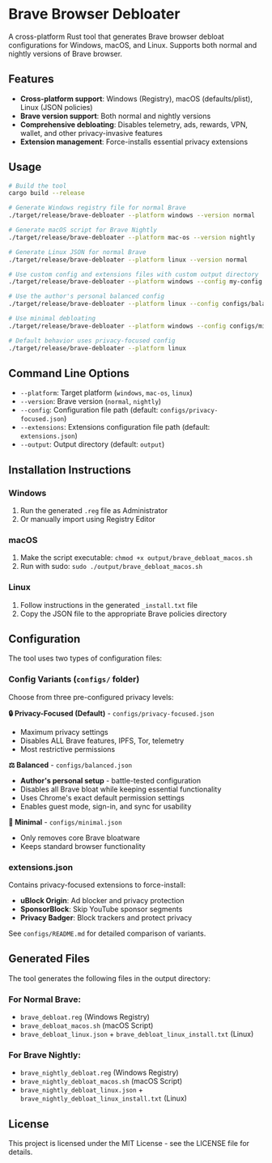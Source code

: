 # Brave Browser Debloater

A cross-platform Rust tool that generates Brave browser debloat configurations for Windows, macOS, and Linux. Supports both normal and nightly versions of Brave browser.

## Features

- **Cross-platform support**: Windows (Registry), macOS (defaults/plist), Linux (JSON policies)
- **Brave version support**: Both normal and nightly versions
- **Comprehensive debloating**: Disables telemetry, ads, rewards, VPN, wallet, and other privacy-invasive features
- **Extension management**: Force-installs essential privacy extensions

## Usage

```bash
# Build the tool
cargo build --release

# Generate Windows registry file for normal Brave
./target/release/brave-debloater --platform windows --version normal

# Generate macOS script for Brave Nightly
./target/release/brave-debloater --platform mac-os --version nightly

# Generate Linux JSON for normal Brave
./target/release/brave-debloater --platform linux --version normal

# Use custom config and extensions files with custom output directory
./target/release/brave-debloater --platform windows --config my-config.json --extensions my-extensions.json --output my-output

# Use the author's personal balanced config
./target/release/brave-debloater --platform linux --config configs/balanced.json

# Use minimal debloating
./target/release/brave-debloater --platform windows --config configs/minimal.json

# Default behavior uses privacy-focused config
./target/release/brave-debloater --platform linux
```

## Command Line Options

- `--platform`: Target platform (`windows`, `mac-os`, `linux`)
- `--version`: Brave version (`normal`, `nightly`)
- `--config`: Configuration file path (default: `configs/privacy-focused.json`)
- `--extensions`: Extensions configuration file path (default: `extensions.json`)
- `--output`: Output directory (default: `output`)

## Installation Instructions

### Windows
1. Run the generated `.reg` file as Administrator
2. Or manually import using Registry Editor

### macOS
1. Make the script executable: `chmod +x output/brave_debloat_macos.sh`
2. Run with sudo: `sudo ./output/brave_debloat_macos.sh`

### Linux
1. Follow instructions in the generated `_install.txt` file
2. Copy the JSON file to the appropriate Brave policies directory

## Configuration

The tool uses two types of configuration files:

### Config Variants (`configs/` folder)

Choose from three pre-configured privacy levels:

**🔒 Privacy-Focused (Default)** - `configs/privacy-focused.json`
- Maximum privacy settings
- Disables ALL Brave features, IPFS, Tor, telemetry
- Most restrictive permissions

**⚖️ Balanced** - `configs/balanced.json`  
- **Author's personal setup** - battle-tested configuration
- Disables all Brave bloat while keeping essential functionality
- Uses Chrome's exact default permission settings
- Enables guest mode, sign-in, and sync for usability

**🎯 Minimal** - `configs/minimal.json`
- Only removes core Brave bloatware
- Keeps standard browser functionality

### extensions.json
Contains privacy-focused extensions to force-install:

- **uBlock Origin**: Ad blocker and privacy protection
- **SponsorBlock**: Skip YouTube sponsor segments  
- **Privacy Badger**: Block trackers and protect privacy

See `configs/README.md` for detailed comparison of variants.

## Generated Files

The tool generates the following files in the output directory:

### For Normal Brave:
- `brave_debloat.reg` (Windows Registry)
- `brave_debloat_macos.sh` (macOS Script)
- `brave_debloat_linux.json` + `brave_debloat_linux_install.txt` (Linux)

### For Brave Nightly:
- `brave_nightly_debloat.reg` (Windows Registry)
- `brave_nightly_debloat_macos.sh` (macOS Script)  
- `brave_nightly_debloat_linux.json` + `brave_nightly_debloat_linux_install.txt` (Linux)

## License

This project is licensed under the MIT License - see the LICENSE file for details.